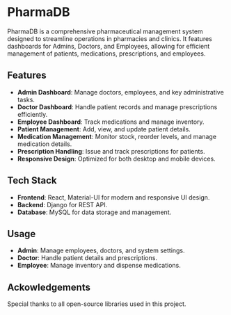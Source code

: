
# PharmaDB

PharmaDB is a comprehensive pharmaceutical management system designed to streamline operations in pharmacies and clinics. It features dashboards for Admins, Doctors, and Employees, allowing for efficient management of patients, medications, prescriptions, and employees.

## Features

- **Admin Dashboard**: Manage doctors, employees, and key administrative tasks.
- **Doctor Dashboard**: Handle patient records and manage prescriptions efficiently.
- **Employee Dashboard**: Track medications and manage inventory.
- **Patient Management**: Add, view, and update patient details.
- **Medication Management**: Monitor stock, reorder levels, and manage medication details.
- **Prescription Handling**: Issue and track prescriptions for patients.
- **Responsive Design**: Optimized for both desktop and mobile devices.

## Tech Stack

- **Frontend**: React, Material-UI for modern and responsive UI design.
- **Backend**: Django for REST API.
- **Database**: MySQL for data storage and management.

## Usage

- **Admin**: Manage employees, doctors, and system settings.
- **Doctor**: Handle patient details and prescriptions.
- **Employee**: Manage inventory and dispense medications.

## Ackowledgements
Special thanks to all open-source libraries used in this project.
